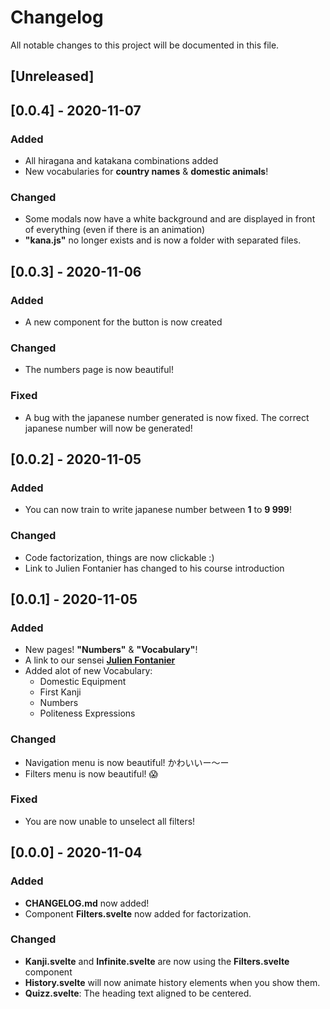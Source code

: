 # Changelog
All notable changes to this project will be documented in this file.

## [Unreleased]

## [0.0.4] - 2020-11-07
### Added
- All hiragana and katakana combinations added
- New vocabularies for **country names** & **domestic animals**!

### Changed
- Some modals now have a white background and are displayed in front of everything (even if there is an animation)
- **"kana.js"** no longer exists and is now a folder with separated files.


## [0.0.3] - 2020-11-06
### Added
- A new component for the button is now created

### Changed
- The numbers page is now beautiful!

### Fixed
- A bug with the japanese number generated is now fixed. The correct japanese number will now be generated!


## [0.0.2] - 2020-11-05
### Added
- You can now train to write japanese number between **1** to **9 999**!

### Changed
- Code factorization, things are now clickable :)
- Link to Julien Fontanier has changed to his course introduction


## [0.0.1] - 2020-11-05
### Added
- New pages! **"Numbers"** & **"Vocabulary"**!
- A link to our sensei [**Julien Fontanier**](https://www.youtube.com/channel/UChFfLNTK64xQj7NscGmLLLg)
- Added alot of new Vocabulary:
    - Domestic Equipment
    - First Kanji
    - Numbers
    - Politeness Expressions

### Changed
- Navigation menu is now beautiful! かわいいー〜ー
- Filters menu is now beautiful! 😱

### Fixed
- You are now unable to unselect all filters!


## [0.0.0] - 2020-11-04
### Added
- **CHANGELOG.md** now added!
- Component **Filters.svelte** now added for factorization.

### Changed
- **Kanji.svelte** and **Infinite.svelte** are now using the **Filters.svelte** component
- **History.svelte** will now animate history elements when you show them.
- **Quizz.svelte**: The heading text aligned to be centered.